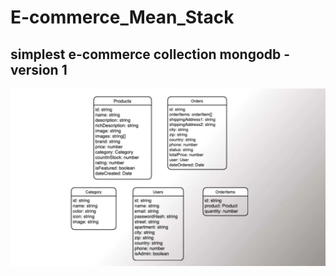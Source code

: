 # E-commerce_Mean_Stack


## simplest e-commerce collection mongodb - version 1 
<img src="https://raw.githubusercontent.com/hamidoucheasmae/E-commerce_Mean_Stack/master/e-commerce-db.png" alt=" ">